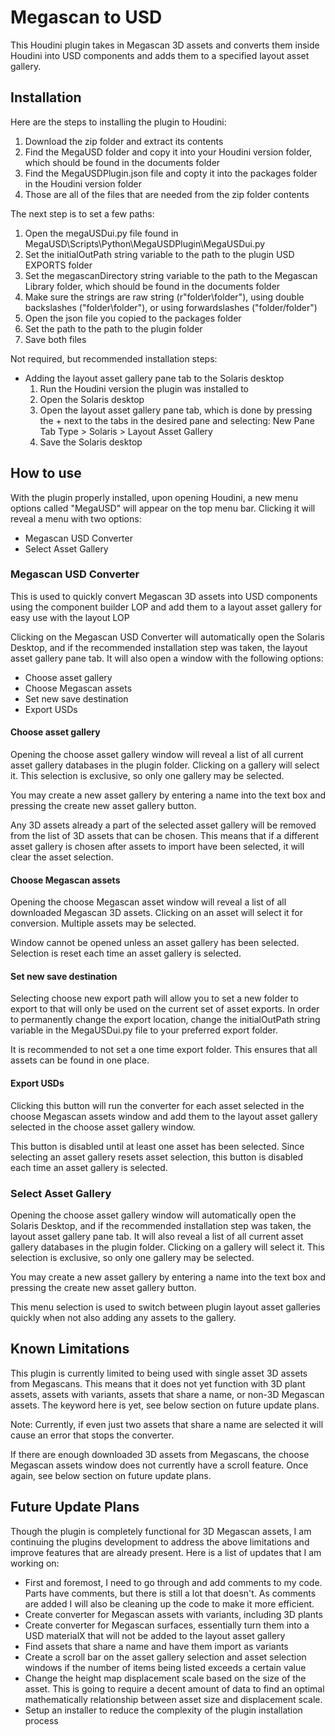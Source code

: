 # Megascan to USD
This Houdini plugin takes in Megascan 3D assets and converts them inside Houdini into USD components and adds them to a specified layout asset gallery.

## Installation
Here are the steps to installing the plugin to Houdini:
1. Download the zip folder and extract its contents
2. Find the MegaUSD folder and copy it into your Houdini version folder, which should be found in the documents folder
3. Find the MegaUSDPlugin.json file and copty it into the packages folder in the Houdini version folder
4. Those are all of the files that are needed from the zip folder contents

The next step is to set a few paths:
1. Open the megaUSDui.py file found in MegaUSD\Scripts\Python\MegaUSDPlugin\MegaUSDui.py
2. Set the initialOutPath string variable to the path to the plugin USD EXPORTS folder
3. Set the megascanDirectory string variable to the path to the Megascan Library folder, which should be found in the documents folder
4. Make sure the strings are raw string (r"folder\folder"), using double backslashes ("folder\\folder"), or using forwardslashes ("folder/folder")
5. Open the json file you copied to the packages folder
6. Set the path to the path to the plugin folder
7. Save both files

Not required, but recommended installation steps:
* Adding the layout asset gallery pane tab to the Solaris desktop
    1. Run the Houdini version the plugin was installed to
    2. Open the Solaris desktop
    3. Open the layout asset gallery pane tab, which is done by pressing the + next to the tabs in the desired pane and selecting: New Pane Tab Type > Solaris > Layout Asset Gallery
    4. Save the Solaris desktop

## How to use
With the plugin properly installed, upon opening Houdini, a new menu options called "MegaUSD" will appear on the top menu bar. Clicking
it will reveal a menu with two options:
* Megascan USD Converter
* Select Asset Gallery

### Megascan USD Converter
This is used to quickly convert Megascan 3D assets into USD components using the component builder LOP and add them to a layout asset gallery for easy use with the layout LOP

Clicking on the Megascan USD Converter will automatically open the Solaris Desktop, and if the recommended installation step was taken, the layout asset gallery pane tab. It will also open a window with the following options:
* Choose asset gallery
* Choose Megascan assets
* Set new save destination
* Export USDs

#### Choose asset gallery
Opening the choose asset gallery window will reveal a list of all current asset gallery databases in the plugin folder. Clicking on a gallery will select it. This selection is exclusive, so only one gallery may be selected.

You may create a new asset gallery by entering a name into the text box and pressing the create new asset gallery button.

Any 3D assets already a part of the selected asset gallery will be removed from the list of 3D assets that can be chosen. This means that if a different asset gallery is chosen after assets to import have been selected, it will clear the asset selection.

#### Choose Megascan assets
Opening the choose Megascan asset window will reveal a list of all downloaded Megascan 3D assets. Clicking on an asset will select it for conversion. Multiple assets may be selected.

Window cannot be opened unless an asset gallery has been selected. Selection is reset each time an asset gallery is selected.

#### Set new save destination
Selecting choose new export path will allow you to set a new folder to export to that will only be used on the current set of asset exports. In order to permanently change the export location, change the initialOutPath string variable in the MegaUSDui.py file to your preferred export folder.

It is recommended to not set a one time export folder. This ensures that all assets can be found in one place.

#### Export USDs
Clicking this button will run the converter for each asset selected in the choose Megascan assets window and add them to the layout asset gallery selected in the choose asset gallery window.

This button is disabled until at least one asset has been selected. Since selecting an asset gallery resets asset selection, this button is disabled each time an asset gallery is selected.

### Select Asset Gallery
Opening the choose asset gallery window will automatically open the Solaris Desktop, and if the recommended installation step was taken, the layout asset gallery pane tab. It will also reveal a list of all current asset gallery databases in the plugin folder. Clicking on a gallery will select it. This selection is exclusive, so only one gallery may be selected.

You may create a new asset gallery by entering a name into the text box and pressing the create new asset gallery button.

This menu selection is used to switch between plugin layout asset galleries quickly when not also adding any assets to the gallery.

## Known Limitations
This plugin is currently limited to being used with single asset 3D assets from Megascans. This means that it does not yet function with 3D plant assets, assets with variants, assets that share a name, or non-3D Megascan assets. The keyword here is yet, see below section on future update plans.

Note: Currently, if even just two assets that share a name are selected it will cause an error that stops the converter.

If there are enough downloaded 3D assets from Megascans, the choose Megascan assets window does not currently have a scroll feature. Once again, see below section on future update plans.

## Future Update Plans
Though the plugin is completely functional for 3D Megascan assets, I am continuing the plugins development to address the above limitations and improve features that are already present. Here is a list of updates that I am working on:
* First and foremost, I need to go through and add comments to my code. Parts have comments, but there is still a lot that doesn't. As comments are added I will also be cleaning up the code to make it more efficient.
* Create converter for Megascan assets with variants, including 3D plants
* Create converter for Megascan surfaces, essentially turn them into a USD materialX that will not be added to the layout asset gallery
* Find assets that share a name and have them import as variants
* Create a scroll bar on the asset gallery selection and asset selection windows if the number of items being listed exceeds a certain value
* Change the height map displacement scale based on the size of the asset. This is going to require a decent amount of data to find an optimal mathematically relationship between asset size and displacement scale.
* Setup an installer to reduce the complexity of the plugin installation process